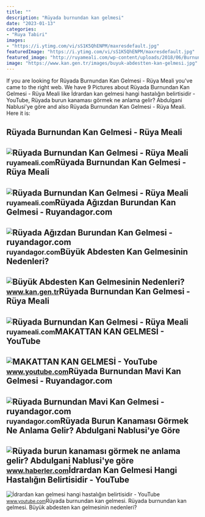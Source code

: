 ```yaml
---
title: ""
description: "Rüyada burnundan kan gelmesi"
date: "2023-01-13"
categories:
- "Ruya Tabiri"
images:
- "https://i.ytimg.com/vi/sS1K5QhENPM/maxresdefault.jpg"
featuredImage: "https://i.ytimg.com/vi/sS1K5QhENPM/maxresdefault.jpg"
featured_image: "http://ruyameali.com/wp-content/uploads/2018/06/Burnundan-Kan-Gelmesi2-1024x504.jpg"
image: "https://www.kan.gen.tr/images/buyuk-abdestten-kan-gelmesi.jpg"
---
```


If you are looking for Rüyada Burnundan Kan Gelmesi - Rüya Meali you've came to the right web. We have 9 Pictures about Rüyada Burnundan Kan Gelmesi - Rüya Meali like İdrardan kan gelmesi hangi hastalığın belirtisidir - YouTube, Rüyada burun kanaması görmek ne anlama gelir? Abdulgani Nablusi'ye göre and also Rüyada Burnundan Kan Gelmesi - Rüya Meali. Here it is:

Rüyada Burnundan Kan Gelmesi - Rüya Meali
-----------------------------------------

 ![Rüyada Burnundan Kan Gelmesi - Rüya Meali](http://ruyameali.com/wp-content/uploads/2018/06/Burnundan-Kan-Gelmesi1-1140x532.jpg) <small>ruyameali.com</small>Rüyada Burnundan Kan Gelmesi - Rüya Meali
-----------------------------------------

 ![Rüyada Burnundan Kan Gelmesi - Rüya Meali](http://ruyameali.com/wp-content/uploads/2018/06/Burnundan-Kan-Gelmesi3.jpg) <small>ruyameali.com</small>Rüyada Ağızdan Burundan Kan Gelmesi - Ruyandagor.com
----------------------------------------------------

 ![Rüyada Ağızdan Burundan Kan Gelmesi - ruyandagor.com](https://images.ruyandagor.com/2017/04/agizdan-burundan-kan-gelmesi-1431.jpg) <small>ruyandagor.com</small>Büyük Abdesten Kan Gelmesinin Nedenleri?
----------------------------------------

 ![Büyük Abdesten Kan Gelmesinin Nedenleri?](https://www.kan.gen.tr/images/buyuk-abdestten-kan-gelmesi.jpg) <small>www.kan.gen.tr</small>Rüyada Burnundan Kan Gelmesi - Rüya Meali
-----------------------------------------

 ![Rüyada Burnundan Kan Gelmesi - Rüya Meali](http://ruyameali.com/wp-content/uploads/2018/06/Burnundan-Kan-Gelmesi2-1024x504.jpg) <small>ruyameali.com</small>MAKATTAN KAN GELMESİ - YouTube
------------------------------

 ![MAKATTAN KAN GELMESİ - YouTube](https://i.ytimg.com/vi/sS1K5QhENPM/maxresdefault.jpg) <small>www.youtube.com</small>Rüyada Burnundan Mavi Kan Gelmesi - Ruyandagor.com
--------------------------------------------------

 ![Rüyada Burnundan Mavi Kan Gelmesi - ruyandagor.com](https://images.ruyandagor.com/2017/05/burnundan-mavi-kan-gelmesi-1402.jpg) <small>ruyandagor.com</small>Rüyada Burun Kanaması Görmek Ne Anlama Gelir? Abdulgani Nablusi'ye Göre
-----------------------------------------------------------------------

 ![Rüyada burun kanaması görmek ne anlama gelir? Abdulgani Nablusi'ye göre](https://foto.haberler.com/haber/2020/06/29/ruyada-burundan-kan-gelmesi-ne-anlama-gelir-13372617_8341_amp.jpg) <small>www.haberler.com</small>İdrardan Kan Gelmesi Hangi Hastalığın Belirtisidir - YouTube
------------------------------------------------------------

 ![İdrardan kan gelmesi hangi hastalığın belirtisidir - YouTube](https://i.ytimg.com/vi/SQ9rzKf0zP0/maxresdefault.jpg) <small>www.youtube.com</small>Rüyada burnundan kan gelmesi. Rüyada burnundan kan gelmesi. Büyük abdesten kan gelmesinin nedenleri?
